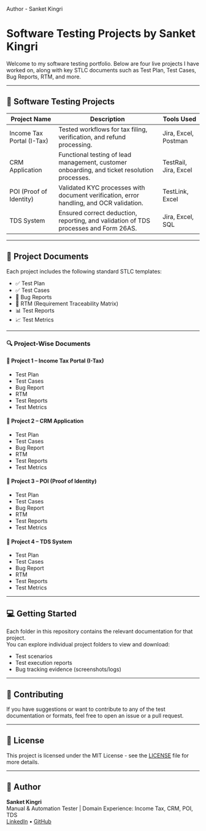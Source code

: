 Author - Sanket Kingri

# Software Testing Projects by Sanket Kingri

Welcome to my software testing portfolio. Below are four live projects I have worked on, along with key STLC documents such as Test Plan, Test Cases, Bug Reports, RTM, and more.

---

## 🧾 Software Testing Projects

| Project Name           | Description                                                                                   | Tools Used                  |
|------------------------|-----------------------------------------------------------------------------------------------|-----------------------------|
| Income Tax Portal (I-Tax) | Tested workflows for tax filing, verification, and refund processing.                        | Jira, Excel, Postman        |
| CRM Application         | Functional testing of lead management, customer onboarding, and ticket resolution processes. | TestRail, Jira, Excel       |
| POI (Proof of Identity) | Validated KYC processes with document verification, error handling, and OCR validation.       | TestLink, Excel             |
| TDS System              | Ensured correct deduction, reporting, and validation of TDS processes and Form 26AS.          | Jira, Excel, SQL            |

---

## 📂 Project Documents

Each project includes the following standard STLC templates:

- ✅ Test Plan  
- ✅ Test Cases  
- 🐞 Bug Reports  
- 📌 RTM (Requirement Traceability Matrix)  
- 📊 Test Reports  
- 📈 Test Metrics  

---

### 🔍 Project-Wise Documents

#### 📁 Project 1 – Income Tax Portal (I-Tax)
- Test Plan
- Test Cases
- Bug Report
- RTM
- Test Reports
- Test Metrics

#### 📁 Project 2 – CRM Application
- Test Plan
- Test Cases
- Bug Report
- RTM
- Test Reports
- Test Metrics

#### 📁 Project 3 – POI (Proof of Identity)
- Test Plan
- Test Cases
- Bug Report
- RTM
- Test Reports
- Test Metrics

#### 📁 Project 4 – TDS System
- Test Plan
- Test Cases
- Bug Report
- RTM
- Test Reports
- Test Metrics

---

## 💻 Getting Started

Each folder in this repository contains the relevant documentation for that project.  
You can explore individual project folders to view and download:

- Test scenarios
- Test execution reports
- Bug tracking evidence (screenshots/logs)

---

## 🤝 Contributing

If you have suggestions or want to contribute to any of the test documentation or formats, feel free to open an issue or a pull request.

---

## 📜 License

This project is licensed under the MIT License - see the [LICENSE](LICENSE) file for more details.

---

## 👤 Author

**Sanket Kingri**  
Manual & Automation Tester | Domain Experience: Income Tax, CRM, POI, TDS  
[LinkedIn](https://linkedin.com/in/your-profile) • [GitHub](https://github.com/your-username)

